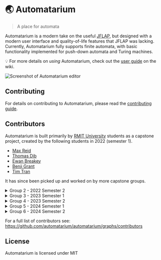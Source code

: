 # 🌏 Automatarium

> A place for automata

Automatarium is a modern take on the useful [JFLAP](https://www.jflap.org/), but designed with a modern user interface and quality-of-life features that JFLAP was lacking. Currently, Automatarium fully supports finite automata, with basic  functionality implemented for push-down automata and Turing machines.

💡 For more details on _using_ Automatarium, check out the [user guide](https://github.com/automatarium/automatarium/wiki/Introduction) on the wiki.

![Screenshot of Automatarium editor](./screenshot.png)

## Contributing

For details on contributing to Automatarium, please read the [contributing guide](./CONTRIBUTING.md).

## Contributors

Automatarium is built primarily by [RMIT University](https://www.rmit.edu.au/) students as a capstone project, created by the following students in 2022 (semester 1).

- [Max Reid](https://github.com/Prydeton)
- [Thomas Dib](https://github.com/tdib)
- [Ewan Breakey](https://github.com/giraugh)
- [Benji Grant](https://github.com/GRA0007)
- [Tim Tran](https://github.com/spacediscotqtt)

It has since been picked up and worked on by more capstone groups.

<details>
<summary>Group 2 - 2022 Semester 2</summary>
Implemented support for push-down automata and Turing machines, as well as improving simulation code.

- [Conor Christensen](https://github.com/ConorChristensen-RMIT)
- [Jessani Linsangan](https://github.com/s3844703)
- [Lachlan Blennerhassett](https://github.com/Canni6)
- [Tomas Haddad](https://github.com/tomashaddad)
- [Oliver Hale](https://github.com/s3781403)
</details>

<details>
<summary>Group 3 - 2023 Semester 1</summary>
Added tools such as NFA $\rightarrow$ DFA, templates, and reordering. Also converted the frontend to Typescript.
  
- [Ope Abbas](https://github.com/OpeAbbas)
- [Sidhra Fernando-Plant](https://github.com/SidhraFernando-Plant)
- [Lachlan Van Der Klift](https://github.com/LvandoApps)
- [Jake Leahy](https://github.com/ire4ever1190)
- [Aung Pyae Sone](https://github.com/eddie7788)
</details>

<details>
<summary>Group 4 - 2023 Semester 2</summary>
Improved user experience with tutorial videos, project sharing and transition manipulation.

- [Claire Basile](https://github.com/S3865562)
- [Jack Gardner](https://github.com/JackGardnerRMIT)
- [Christopher Truong](https://github.com/Christopher-Truong-s3848927)
- [Ethan Wang](https://github.com/anioncat)
- [Haixu Wang](https://github.com/HaixuWang0615)

</details>

<details>
<summary>Group 5 - 2024 Semester 1</summary>
Improved user experience with guided tours, added manual stepping, early halting and other QoL changes.

- [Antoni Giannakopoulos](https://github.com/AntiToni)
- [Antony Kurian](https://github.com/AntonyReji)
- [Kelvin Cam Khon Duong Ly](https://github.com/KelvinDuongLy)
- [Jordan Sorrenti](https://github.com/s3782534)
- [Julien Di Lorenzo](https://github.com/s3897720)

</details>


<details>
<summary>Group 6 - 2024 Semester 2</summary>
Added modules and support for sharing modules and improved the guided tours.
  
- [Aayushi Khatri](https://github.com/s3948240)
- [Brian Tran](https://github.com/s3944192)
- [Shourya Saini](https://github.com/shourya02)
- [Liam Keenan](https://github.com/s3943923)
- [Zicheng Hong](https://github.com/s3882476)
</details>


For a full list of contributors see: https://github.com/automatarium/automatarium/graphs/contributors

## License

Automatarium is licensed under MIT

